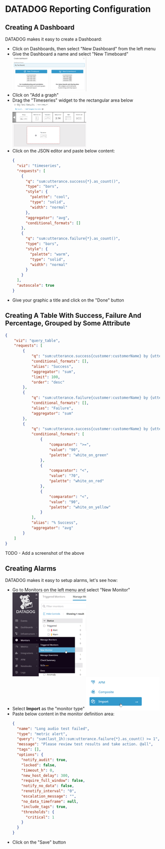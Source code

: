 # **DATADOG Reporting Configuration**

## **Creating A Dashboard**
DATADOG makes it easy to create a Dashboard:
* Click on Dashboards, then select "New Dashboard" from the left menu
* Give the Dashboard a name and select "New Timeboard"
[<img src="../images/DataDogCreatingDashboard2.png" width="50%">](./images/DataDogCreatingDashboard2.png)
* Click on "Add a graph"
* Drag the "Timeseries" widget to the rectangular area below
[<img src="../images/DataDogCreatingDashboard3.png" width="50%">](./images/DataDogCreatingDashboard3.png)
* Click on the JSON editor and paste below content:
  ```json
  {
    "viz": "timeseries",
    "requests": [
      {
        "q": "sum:utterance.success{*}.as_count()",
        "type": "bars",
        "style": {
          "palette": "cool",
          "type": "solid",
          "width": "normal"
        },
        "aggregator": "avg",
        "conditional_formats": []
      },
      {
        "q": "sum:utterance.failure{*}.as_count()",
        "type": "bars",
        "style": {
          "palette": "warm",
          "type": "solid",
          "width": "normal"
        }
      }
    ],
    "autoscale": true
  }
  ```
* Give your graphic a title and click on the "Done" button

## Creating A Table With Success, Failure And Percentage, Grouped by Some Attribute
```json
{
    "viz": "query_table",
    "requests": [
        {
            "q": "sum:utterance.success{customer:customerName} by {utterance}.as_count()",
            "conditional_formats": [],
            "alias": "Success",
            "aggregator": "sum",
            "limit": 100,
            "order": "desc"
        },
        {
            "q": "sum:utterance.failure{customer:customerName} by {utterance}.as_count()",
            "conditional_formats": [],
            "alias": "Failure",
            "aggregator": "sum"
        },
        {
            "q": "sum:utterance.success{customer:customerName} by {utterance}.as_count()/(sum:utterance.success{customer:customerName} by {utterance}.as_count()+sum:utterance.failure{customer:customerName} by {utterance}.as_count())*100",
            "conditional_formats": [
                {
                    "comparator": ">=",
                    "value": "90",
                    "palette": "white_on_green"
                },
                {
                    "comparator": "<",
                    "value": "70",
                    "palette": "white_on_red"
                },
                {
                    "comparator": "<",
                    "value": "90",
                    "palette": "white_on_yellow"
                }
            ],
            "alias": "% Success",
            "aggregator": "avg"
        }
    ]
}
```

TODO - Add a screenshot of the above

## **Creating Alarms**
DATADOG makes it easy to setup alarms, let's see how:
* Go to Monitors on the left menu and select "New Monitor"
[<img src="../images/DataDogCreatingAlarm1.png" width="50%">](./images/DataDogCreatingAlarm1.png)
* Select **Import** as the "monitor type"
[<img src="../images/DataDogCreatingAlarm2.png" width="50%">](./images/DataDogCreatingAlarm2.png)
* Paste below content in the monitor definition area:
  ```json
  {
    "name": "Long audio test failed",
    "type": "metric alert",
    "query": "sum(last_1h):sum:utterance.failure{*}.as_count() >= 1",
    "message": "Please review test results and take action. @all",
    "tags": [],
    "options": {
      "notify_audit": true,
      "locked": false,
      "timeout_h": 0,
      "new_host_delay": 300,
      "require_full_window": false,
      "notify_no_data": false,
      "renotify_interval": "0",
      "escalation_message": "",
      "no_data_timeframe": null,
      "include_tags": true,
      "thresholds": {
        "critical": 1
      }
    }
  }
  ```
* Click on the "Save" button